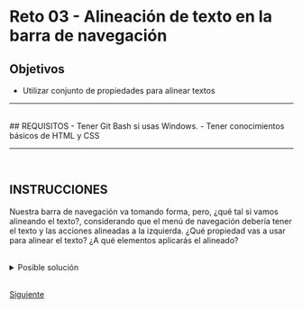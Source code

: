 # Reto 03 - Alineación de texto en la barra de navegación

## Objetivos
- Utilizar conjunto de propiedades para alinear textos

---
<br/>
## REQUISITOS
- Tener Git Bash si usas Windows.
- Tener conocimientos básicos de HTML y CSS

---
<br/>

## INSTRUCCIONES

Nuestra barra de navegación va tomando forma, pero, ¿qué tal si vamos alineando el texto?, considerando que el menú de navegación debería tener el texto y las acciones alineadas a la izquierda. ¿Qué propiedad vas a usar para alinear el texto? ¿A qué elementos aplicarás el alineado?

<br/>

<details><summary>Posible solución</summary>
<p>

```css

  .navbar {
    width: 70%;
    text-align: left;
    color: #025157;
    font-weight: 500;
  }

  .actions {
    width: 15%;
    text-align: left;
    font-size: 14px;
    font-weight: 600;
  }

```

</p>
</details>

<br/>

[Siguiente](../reto-04/README.md)